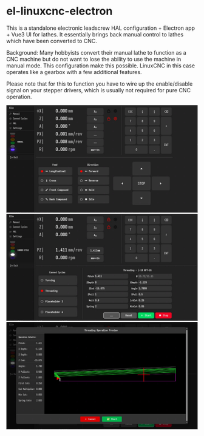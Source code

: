 # el-linuxcnc-electron

This is a standalone electronic leadscrew HAL configuration + Electron app + Vue3 UI for lathes. It essentially brings back manual control to lathes which have been converted to CNC.

Background: Many hobbyists convert their manual lathe to function as a CNC machine but do not want to lose the ability to use the machine in manual mode. This configuration make this possible. LinuxCNC in this case operates like a gearbox with a few additional features.

Please note that for this to function you have to wire up the enable/disable signal on your stepper drivers, which is usually not required for pure CNC operation.

![elle-app](elle-app.png)
![elle-app-thread](elle-app-thread.jpg)
![elle-app-thread](elle-app-thread-1.jpg)

